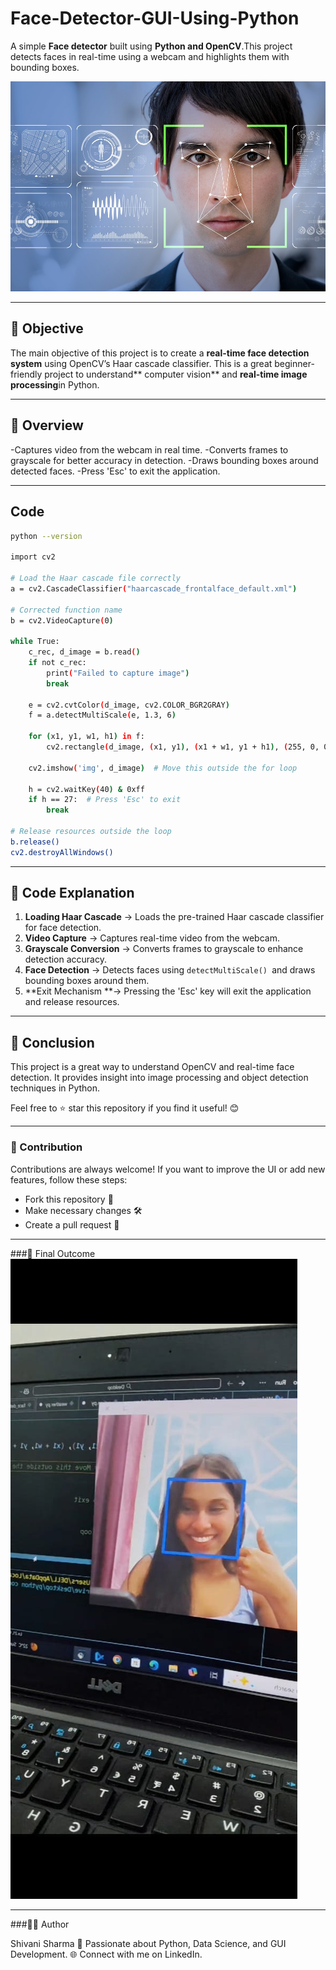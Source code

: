 # Face-Detector-GUI-Using-Python

A simple **Face detector** built using **Python and OpenCV**.This project detects faces in real-time using a webcam and highlights them with bounding boxes.

![face_detector](https://github.com/ShivanisharmaF128/Face_detector_openCV/blob/main/face%20detection%20image.jpeg)

---

## 📌 Objective

The main objective of this project is to create a **real-time face detection system** using OpenCV’s Haar cascade classifier. This is a great beginner-friendly project to understand** computer vision** and **real-time image processing**in Python.

---

## 📝 Overview

-Captures video from the webcam in real time.
-Converts frames to grayscale for better accuracy in detection.
-Draws bounding boxes around detected faces.
-Press 'Esc' to exit the application.

---


## Code
```sh
python --version

import cv2

# Load the Haar cascade file correctly
a = cv2.CascadeClassifier("haarcascade_frontalface_default.xml")

# Corrected function name
b = cv2.VideoCapture(0)

while True:
    c_rec, d_image = b.read()
    if not c_rec:
        print("Failed to capture image")
        break
    
    e = cv2.cvtColor(d_image, cv2.COLOR_BGR2GRAY)
    f = a.detectMultiScale(e, 1.3, 6)

    for (x1, y1, w1, h1) in f:
        cv2.rectangle(d_image, (x1, y1), (x1 + w1, y1 + h1), (255, 0, 0), 5)

    cv2.imshow('img', d_image)  # Move this outside the for loop

    h = cv2.waitKey(40) & 0xff
    if h == 27:  # Press 'Esc' to exit
        break

# Release resources outside the loop
b.release()
cv2.destroyAllWindows()


```
---
## 📜 Code Explanation

1. **Loading Haar Cascade** → Loads the pre-trained Haar cascade classifier for face detection.
2. **Video Capture** → Captures real-time video from the webcam.
3. **Grayscale Conversion** → Converts frames to grayscale to enhance detection accuracy.
4. **Face Detection** → Detects faces using `detectMultiScale() `and draws bounding boxes around them.
5. **Exit Mechanism **→ Pressing the 'Esc' key will exit the application and release resources.

---

## 📢 Conclusion

This project is a great way to understand OpenCV and real-time face detection. It provides insight into image processing and object detection techniques in Python.

Feel free to ⭐ star this repository if you find it useful! 😊

---
### 🤝 Contribution
Contributions are always welcome!
If you want to improve the UI or add new features, follow these steps:

- Fork this repository 📌
- Make necessary changes 🛠️
- Create a pull request 🔄

----
###🎉 Final Outcome
![outcome ](https://github.com/ShivanisharmaF128/Face_detector_openCV/blob/main/Output.jfif)

----

###👨‍💻 Author

Shivani Sharma
📌 Passionate about Python, Data Science, and GUI Development.
🌐 Connect with me on LinkedIn.

